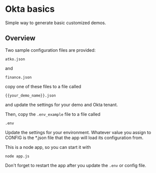 # Okta basics

Simple way to generate basic customized demos.

## Overview

Two sample configuration files are provided:

`atko.json`

and

`finance.json`

copy one of these files to a file called

`{{your_demo_name}}.json`

and update the settings for your demo and Okta tenant.

Then, copy the `.env_example` file to a file called

`.env`

Update the settings for your environment. Whatever value you assign to CONFIG is the \*.json file that the app will load its configuration from.

This is a node app, so you can start it with

`node app.js`

Don't forget to restart the app after you update the `.env` or config file.
